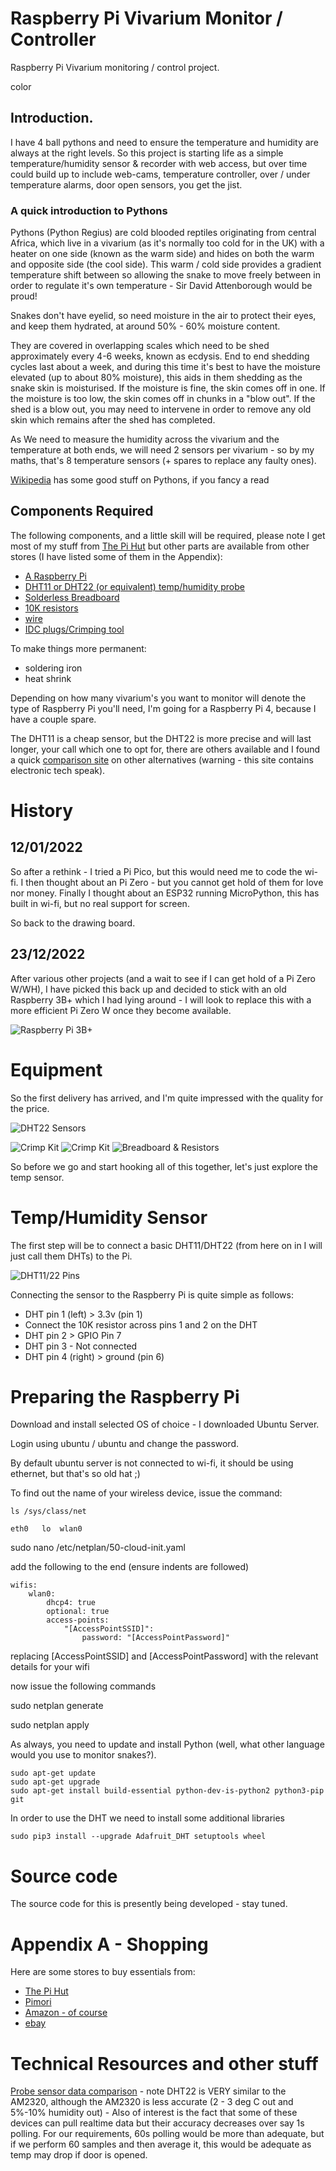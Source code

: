 # Raspberry Pi Vivarium Monitor / Controller
Raspberry Pi Vivarium monitoring / control project.

color 

## Introduction.
I have 4 ball pythons and need to ensure the temperature and humidity are always at the right levels.  So this project is starting life as a simple temperature/humidity sensor & recorder with web access, but over time could build up to include web-cams, temperature controller, over / under temperature alarms, door open sensors, you get the jist.


### A quick introduction to Pythons
Pythons (Python Regius) are cold blooded reptiles originating from central Africa, which live in a vivarium (as it's normally too cold for in the UK) with a heater on one side (known as the warm side) and hides on both the warm and opposite side (the cool side). This warm / cold side provides a gradient temperature shift between so allowing the snake to move freely between in order to regulate it's own temperature - Sir David Attenborough would be proud!

Snakes don't have eyelid, so need moisture in the air to protect their eyes, and keep them hydrated, at around 50% - 60% moisture content.

They are covered in overlapping scales which need to be shed approximately every 4-6 weeks, known as ecdysis.  End to end shedding cycles last about a week, and during this time it's best to have the moisture elevated (up to about 80% moisture), this aids in them shedding as the snake skin is moisturised.  If the moisture is fine, the skin comes off in one.  If the moisture is too low, the skin comes off in chunks in a "blow out".  If the shed is a blow out, you may need to intervene in order to remove any old skin which remains after the shed has completed.

As We need to measure the humidity across the vivarium and the temperature at both ends, we will need 2 sensors per vivarium - so by my maths, that's 8 temperature sensors (+ spares to replace any faulty ones).

[Wikipedia](https://en.wikipedia.org/wiki/Ball_python) has some good stuff on Pythons, if you fancy a read

## Components Required
The following components, and a little skill will be required, please note I get most of my stuff from [The Pi Hut](https://thepihut.com/collections/raspberry-pi-store) but other parts are available from other stores (I have listed some of them in the Appendix):
- [A Raspberry Pi](https://thepihut.com/collections/raspberry-pi/products/raspberry-pi-4-model-b) 
- [DHT11 or DHT22 (or equivalent) temp/humidity probe](https://www.amazon.co.uk/gp/product/B08HCHVC3W/)
- [Solderless Breadboard](https://www.amazon.co.uk/gp/product/B08V183BFJ/)
- [10K resistors](https://www.amazon.co.uk/gp/product/B091LYNNT5/)
- [wire](https://www.amazon.co.uk/gp/product/B07G72DRKC/)
- [IDC plugs/Crimping tool](https://www.amazon.co.uk/gp/product/B07VV3V6RP/)

To make things more permanent:
- soldering iron
- heat shrink

Depending on how many vivarium's you want to monitor will denote the type of Raspberry Pi you'll need, I'm going for a Raspberry Pi 4, because I have a couple spare.

The DHT11 is a cheap sensor, but the DHT22 is more precise and will last longer, your call which one to opt for, there are others available and I found a quick [comparison site](https://kandrsmith.org/RJS/Misc/Hygrometers/calib_many.html) on other alternatives (warning - this site contains electronic tech speak).

# History
## 12/01/2022
So after a rethink - I tried a Pi Pico, but this would need me to code the wi-fi.
I then thought about an Pi Zero - but you cannot get hold of them for love nor money.
Finally I thought about an ESP32 running MicroPython, this has built in wi-fi, but no real support for screen.

So back to the drawing board.

## 23/12/2022
After various other projects (and a wait to see if I can get hold of a Pi Zero W/WH), I have picked this back up and decided to stick with an old Raspberry 3B+ which I had lying around - I will look to replace this with a more efficient Pi Zero W once they become available.

![Raspberry Pi 3B+](/images/raspberry_pi_B.resized.jpg)

# Equipment
So the first delivery has arrived, and I'm quite impressed with the quality for the price.

![DHT22 Sensors](images/dht_sensors.jpg)

![Crimp Kit](/images/crimping_kit_outside.jpg)
![Crimp Kit](/images/crimping_kit_inside.jpg)
![Breadboard & Resistors](/images/resistors_breadbord.jpg)

So before we go and start hooking all of this together, let's just explore the temp sensor.

# Temp/Humidity Sensor
The first step will be to connect a basic DHT11/DHT22 (from here on in I will just call them DHTs) to the Pi.

![DHT11/22 Pins](/images/dht22_pinout.jpg)

Connecting the sensor to the Raspberry Pi is quite simple as follows:

- DHT pin 1 (left) > 3.3v (pin 1)
- Connect the 10K resistor across pins 1 and 2 on the DHT
- DHT pin 2 > GPIO Pin 7
- DHT pin 3 - Not connected
- DHT pin 4 (right) > ground (pin 6) 

# Preparing the Raspberry Pi
Download and install selected OS of choice - I downloaded Ubuntu Server.

Login using ubuntu / ubuntu and change the password.

By default ubuntu server is not connected to wi-fi, it should be using ethernet, but that's so old hat ;)

To find out the name of your wireless device, issue the command:

    ls /sys/class/net

    eth0   lo  wlan0

sudo nano /etc/netplan/50-cloud-init.yaml

add the following to the end (ensure indents are followed)

    wifis:
        wlan0:
            dhcp4: true
            optional: true
            access-points: 
                "[AccessPointSSID]":
                    password: "[AccessPointPassword]"

replacing [AccessPointSSID] and [AccessPointPassword] with the relevant details for your wifi

now issue the following commands

sudo netplan generate

sudo netplan apply


As always, you need to update and install Python (well, what other language would you use to monitor snakes?).

    sudo apt-get update
    sudo apt-get upgrade
    sudo apt-get install build-essential python-dev-is-python2 python3-pip git

In order to use the DHT we need to install some additional libraries

    sudo pip3 install --upgrade Adafruit_DHT setuptools wheel
    

# Source code
The source code for this is presently being developed - stay tuned.

# Appendix A - Shopping
Here are some stores to buy essentials from:

- [The Pi Hut](https://thepihut.com/collections/raspberry-pi-store) 
- [Pimori](https://shop.pimoroni.com/)
- [Amazon - of course](https://www.amazon.co.uk)
- [ebay](https://www.ebay.co.uk)


# Technical Resources and other stuff

[Probe sensor data comparison](https://kandrsmith.org/RJS/Misc/Hygrometers/calib_many.html) - note DHT22 is VERY similar to the AM2320, although the AM2320 is less accurate (2 - 3 deg C out and 5%-10% humidity out) - Also of interest is the fact that some of these devices can pull realtime data but their accuracy decreases over say 1s polling. For our requirements, 60s polling would be more than adequate, but if we perform 60 samples and then average it, this would be adequate as temp may drop if door is opened.

